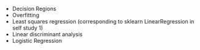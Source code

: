 - Decision Regions
- Overfitting
- Least squares regression (corresponding to sklearn LinearRegression in self study 1)
- Linear discriminant analysis
- Logistic Regression